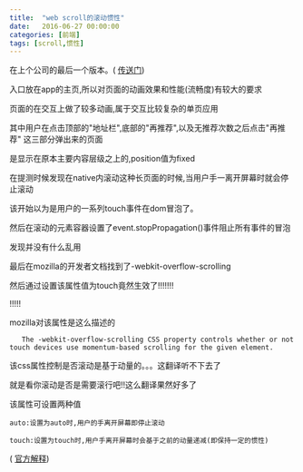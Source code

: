 ```yaml
---
title:  "web scroll的滚动惯性"
date:   2016-06-27 00:00:00
categories: [前端]
tags: [scroll,惯性]
---
```


在上个公司的最后一个版本。( [传送门](http://ichuanyi.com/m/page/tomorrow_recommend/))

入口放在app的主页,所以对页面的动画效果和性能(流畅度)有较大的要求

页面的在交互上做了较多动画,属于交互比较复杂的单页应用

其中用户在点击顶部的"地址栏",底部的"再推荐",以及无推荐次数之后点击"再推荐" 这三部分弹出来的页面

是显示在原本主要内容层级之上的,position值为fixed

在提测时候发现在native内滚动这种长页面的时候,当用户手一离开屏幕时就会停止滚动

该开始以为是用户的一系列touch事件在dom冒泡了。

然后在滚动的元素容器设置了event.stopPropagation()事件阻止所有事件的冒泡

发现并没有什么乱用

最后在mozilla的开发者文档找到了-webkit-overflow-scrolling

然后通过设置该属性值为touch竟然生效了!!!!!!!

!!!!!

mozilla对该属性是这么描述的

       The -webkit-overflow-scrolling CSS property controls whether or not touch devices use momentum-based scrolling for the given element.

该css属性控制是否滚动是基于动量的。。。这翻译听不下去了

就是看你滚动是否是需要滚行吧!!这么翻译果然好多了

该属性可设置两种值

    auto:设置为auto时,用户的手离开屏幕即停止滚动

    touch:设置为touch时,用户手离开屏幕时会基于之前的动量递减(即保持一定的惯性)

( [官方解释](https://developer.mozilla.org/en-US/docs/Web/CSS/-webkit-overflow-scrolling))